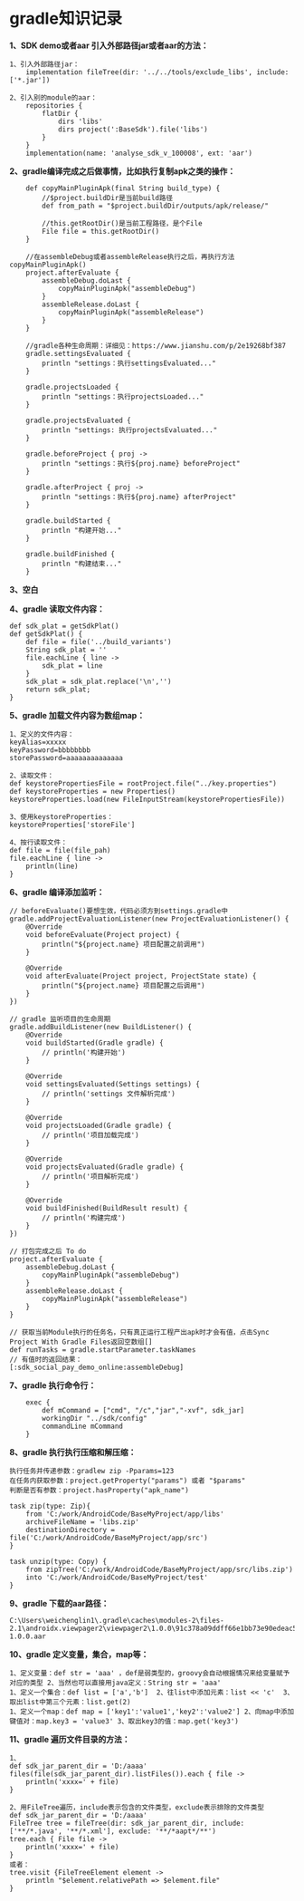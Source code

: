 # gradle知识记录

**1、SDK demo或者aar 引入外部路径jar或者aar的方法：**

    1、引入外部路径jar：
        implementation fileTree(dir: '../../tools/exclude_libs', include: ['*.jar'])

    2、引入别的module的aar：
        repositories {
            flatDir {
                dirs 'libs'
                dirs project(':BaseSdk').file('libs')
            }
        }
        implementation(name: 'analyse_sdk_v_100008', ext: 'aar')

**2、gradle编译完成之后做事情，比如执行复制apk之类的操作：**

        def copyMainPluginApk(final String build_type) {
            //$project.buildDir是当前build路径
            def from_path = "$project.buildDir/outputs/apk/release/"

            //this.getRootDir()是当前工程路径，是个File
            File file = this.getRootDir()
        }

        //在assembleDebug或者assembleRelease执行之后，再执行方法copyMainPluginApk()
        project.afterEvaluate {
            assembleDebug.doLast {
                copyMainPluginApk("assembleDebug")
            }
            assembleRelease.doLast {
                copyMainPluginApk("assembleRelease")
            }
        }

        //gradle各种生命周期：详细见：https://www.jianshu.com/p/2e19268bf387
        gradle.settingsEvaluated {
            println "settings：执行settingsEvaluated..."
        }

        gradle.projectsLoaded {
            println "settings：执行projectsLoaded..."
        }

        gradle.projectsEvaluated {
            println "settings: 执行projectsEvaluated..."
        }

        gradle.beforeProject { proj ->
            println "settings：执行${proj.name} beforeProject"
        }

        gradle.afterProject { proj ->
            println "settings：执行${proj.name} afterProject"
        }

        gradle.buildStarted {
            println "构建开始..."
        }

        gradle.buildFinished {
            println "构建结束..."
        }

**3、空白**

**4、gradle 读取文件内容：**

    def sdk_plat = getSdkPlat()
    def getSdkPlat() {
        def file = file('../build_variants')
        String sdk_plat = ''
        file.eachLine { line ->
            sdk_plat = line
        }
        sdk_plat = sdk_plat.replace('\n','')
        return sdk_plat;
    }

**5、gradle 加载文件内容为数组map：**

    1、定义的文件内容：
    keyAlias=xxxxx
    keyPassword=bbbbbbbb
    storePassword=aaaaaaaaaaaaaa

    2、读取文件：
    def keystorePropertiesFile = rootProject.file("../key.properties")
    def keystoreProperties = new Properties()
    keystoreProperties.load(new FileInputStream(keystorePropertiesFile))

    3、使用keystoreProperties：
    keystoreProperties['storeFile']

    4、按行读取文件：
    def file = file(file_pah)
    file.eachLine { line ->
        println(line)
    }

**6、gradle 编译添加监听：**

    // beforeEvaluate()要想生效，代码必须方到settings.gradle中
    gradle.addProjectEvaluationListener(new ProjectEvaluationListener() {
        @Override
        void beforeEvaluate(Project project) {
            println("${project.name} 项目配置之前调用")
        }

        @Override
        void afterEvaluate(Project project, ProjectState state) {
            println("${project.name} 项目配置之后调用")
        }
    })

    // gradle 监听项目的生命周期
    gradle.addBuildListener(new BuildListener() {
        @Override
        void buildStarted(Gradle gradle) {
            // println('构建开始')
        }

        @Override
        void settingsEvaluated(Settings settings) {
            // println('settings 文件解析完成')
        }

        @Override
        void projectsLoaded(Gradle gradle) {
            // println('项目加载完成')
        }

        @Override
        void projectsEvaluated(Gradle gradle) {
            // println('项目解析完成')
        }

        @Override
        void buildFinished(BuildResult result) {
            // println('构建完成')
        }
    })
    
    // 打包完成之后 To do
    project.afterEvaluate {
        assembleDebug.doLast {
            copyMainPluginApk("assembleDebug")
        }
        assembleRelease.doLast {
            copyMainPluginApk("assembleRelease")
        }
    }

    // 获取当前Module执行的任务名，只有真正运行工程产出apk时才会有值，点击Sync Project With Gradle Files返回空数组[]
    def runTasks = gradle.startParameter.taskNames
    // 有值时的返回结果：
    [:sdk_social_pay_demo_online:assembleDebug]

**7、gradle 执行命令行：**

        exec {
            def mCommand = ["cmd", "/c","jar","-xvf", sdk_jar]
            workingDir "../sdk/config"
            commandLine mCommand
        }

**8、gradle 执行执行压缩和解压缩：**

    执行任务并传递参数：gradlew zip -Pparams=123
    在任务内获取参数：project.getProperty("params") 或者 "$params"
    判断是否有参数：project.hasProperty("apk_name")

    task zip(type: Zip){
        from 'C:/work/AndroidCode/BaseMyProject/app/libs'
        archiveFileName = 'libs.zip'
        destinationDirectory = file('C:/work/AndroidCode/BaseMyProject/app/src')
    }
    
    task unzip(type: Copy) {
        from zipTree('C:/work/AndroidCode/BaseMyProject/app/src/libs.zip')
        into 'C:/work/AndroidCode/BaseMyProject/test'
    }

**9、gradle 下载的aar路径：**

    C:\Users\weichenglin1\.gradle\caches\modules-2\files-2.1\androidx.viewpager2\viewpager2\1.0.0\91c378a09ddff66e1bb73e90edeac53487d2832b\viewpager2-1.0.0.aar

**10、gradle 定义变量，集合，map等：**

    1、定义变量：def str = 'aaa' ，def是弱类型的，groovy会自动根据情况来给变量赋予对应的类型 2、当然也可以直接用java定义：String str = 'aaa'
    1、定义一个集合：def list = ['a','b']  2、往list中添加元素：list << 'c'  3、取出list中第三个元素：list.get(2)
    1、定义一个map：def map = ['key1':'value1','key2':'value2'] 2、向map中添加键值对：map.key3 = 'value3' 3、取出key3的值：map.get('key3')

**11、gradle 遍历文件目录的方法：**

    1、
    def sdk_jar_parent_dir = 'D:/aaaa'
    files(file(sdk_jar_parent_dir).listFiles()).each { file ->
        println('xxxx=' + file)
    }

    2、用FileTree遍历，include表示包含的文件类型，exclude表示排除的文件类型
    def sdk_jar_parent_dir = 'D:/aaaa'
    FileTree tree = fileTree(dir: sdk_jar_parent_dir, include: ['**/*.java', '**/*.xml'], exclude: '**/*aapt*/**')
    tree.each { File file ->
        println('xxxx=' + file)
    }
    或者：
    tree.visit {FileTreeElement element ->
        println "$element.relativePath => $element.file"
    }